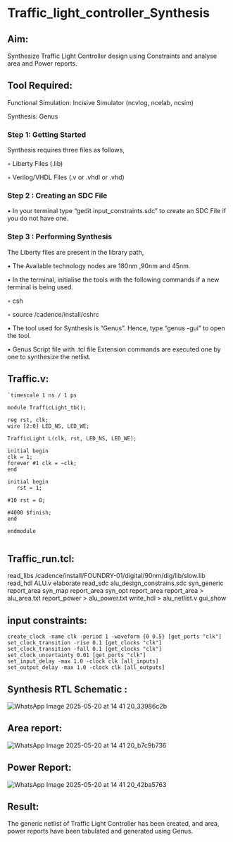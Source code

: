 # Traffic_light_controller_Synthesis

## Aim:

Synthesize Traffic Light Controller design using Constraints and analyse area and Power reports.

## Tool Required:

Functional Simulation: Incisive Simulator (ncvlog, ncelab, ncsim)

Synthesis: Genus

### Step 1: Getting Started

Synthesis requires three files as follows,

◦ Liberty Files (.lib)

◦ Verilog/VHDL Files (.v or .vhdl or .vhd)

### Step 2 : Creating an SDC File

•	In your terminal type “gedit input_constraints.sdc” to create an SDC File if you do not have one.

### Step 3 : Performing Synthesis

The Liberty files are present in the library path,

• The Available technology nodes are 180nm ,90nm and 45nm.

• In the terminal, initialise the tools with the following commands if a new terminal is being used.

◦ csh

◦ source /cadence/install/cshrc

• The tool used for Synthesis is “Genus”. Hence, type “genus -gui” to open the tool.

• Genus Script file with .tcl file Extension commands are executed one by one to synthesize the netlist.

## Traffic.v:
```
`timescale 1 ns / 1 ps

module TrafficLight_tb();

reg rst, clk;
wire [2:0] LED_NS, LED_WE;

TrafficLight L(clk, rst, LED_NS, LED_WE);

initial begin 
clk = 1;
forever #1 clk = ~clk;
end

initial begin
   rst = 1;

#10 rst = 0;

#4000 $finish;
end

endmodule


```
## Traffic_run.tcl:
read_libs /cadence/install/FOUNDRY-01/digital/90nm/dig/lib/slow.lib
read_hdl ALU.v
elaborate
read_sdc alu_design_constrains.sdc 
syn_generic
report_area
syn_map
report_area
syn_opt
report_area 
report_area > alu_area.txt
report_power > alu_power.txt
write_hdl > alu_netlist.v
gui_show

## input constraints:
```
create_clock -name clk -period 1 -waveform {0 0.5} [get_ports "clk"]
set_clock_transition -rise 0.1 [get_clocks "clk"]
set_clock_transition -fall 0.1 [get_clocks "clk"]
set_clock_uncertainty 0.01 [get_ports "clk"]
set_input_delay -max 1.0 -clock clk [all_inputs]
set_output_delay -max 1.0 -clock clk [all_outputs]

```

## Synthesis RTL Schematic :

![WhatsApp Image 2025-05-20 at 14 41 20_33986c2b](https://github.com/user-attachments/assets/e1b30479-585e-4cc8-b9fb-ea0ee790f141)


## Area report:

![WhatsApp Image 2025-05-20 at 14 41 20_b7c9b736](https://github.com/user-attachments/assets/57fa1fb8-8d45-419b-82f1-e3fa4890f92c)


## Power Report:

![WhatsApp Image 2025-05-20 at 14 41 20_42ba5763](https://github.com/user-attachments/assets/d01f9a60-9a34-4186-a045-2ebb4c8b8d04)


## Result:

The generic netlist of Traffic Light Controller has been created, and area, power reports have been tabulated and generated using Genus.
